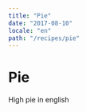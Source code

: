 ```yaml
---
title: "Pie"
date: "2017-08-10"
locale: "en"
path: "/recipes/pie"
---
```


# Pie

High pie in english